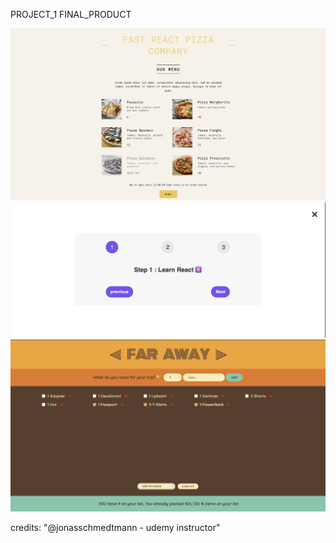 PROJECT_1 FINAL_PRODUCT

 <img src="https://github.com/jknithin36/REACT_REVISION/blob/main/final_products/1st%20Project.png" alt="My Image">

 <img src="./final_products/2nd prjoject.png" alt="My Image">

  <img src="./final_products/3rd Project.png" alt="3rd Projectç">

credits: "@jonasschmedtmann - udemy instructor"
